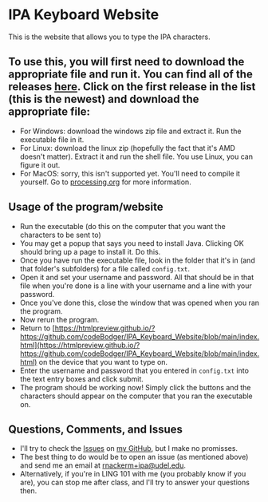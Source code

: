 # IPA Keyboard Website
This is the website that allows you to type the IPA characters.  

## To use this, you will first need to download the appropriate file and run it.  You can find all of the releases [here](https://github.com/codeBodger/IPA_Keyboard_Client_with_Robot/releases).  Click on the first release in the list (this is the newest) and download the appropriate file:
- For Windows: download the windows zip file and extract it.  Run the executable file in it.  
- For Linux: download the linux zip (hopefully the fact that it's AMD doesn't matter).  Extract it and run the shell file.  You use Linux, you can figure it out.  
- For MacOS: sorry, this isn't supported yet.  You'll need to compile it yourself.  Go to [processing.org](processing.org) for more information.  

## Usage of the program/website
- Run the executable (do this on the computer that you want the characters to be sent to)
- You may get a popup that says you need to install Java.  Clicking OK should bring up a page to install it.  Do this.  
- Once you have run the executable file, look in the folder that it's in (and that folder's subfolders) for a file called `config.txt`.
- Open it and set your username and password.  All that should be in that file when you're done is a line with your username and a line with your password.  
- Once you've done this, close the window that was opened when you ran the program.
- Now rerun the program.
- Return to [https://htmlpreview.github.io/?https://github.com/codeBodger/IPA_Keyboard_Website/blob/main/index.html](https://htmlpreview.github.io/?https://github.com/codeBodger/IPA_Keyboard_Website/blob/main/index.html) on the device that you want to type on.
- Enter the username and password that you entered in `config.txt` into the text entry boxes and click submit.
- The program should be working now!  Simply click the buttons and the characters should appear on the computer that you ran the executable on.

## Questions, Comments, and Issues
- I'll try to check the [Issues](https://github.com/codeBodger/IPA_Keyboard_Client_with_Robot/issues) on [my GitHub](https://github.com/codeBodger), but I make no promisses.  
- The best thing to do would be to open an issue (as mentioned above) and send me an email at [rnackerm+ipa@udel.edu](rnackerm+ipa@udel.edu).  
- Alternatively, if you're in LING 101 with me (you probably know if you are), you can stop me after class, and I'll try to answer your questions then.
